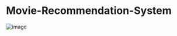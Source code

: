 # Movie-Recommendation-System
![image](https://github.com/user-attachments/assets/04dd156e-9d5c-4029-8d4d-0b05beb478ba)
